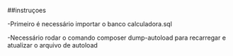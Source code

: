 ##instruçoes

-Primeiro é necessário importar o banco calculadora.sql

-Necessário rodar o comando composer dump-autoload para recarregar e atualizar o arquivo de autoload


